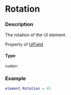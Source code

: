 # Rotation

### Description

The rotation of the UI element.

Property of [UIField](/classes/UIField/)

#### Type

`number`

### Example

```lua
element.Rotation = 45
```
